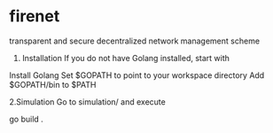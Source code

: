 # firenet
transparent and secure decentralized network management scheme

1. Installation
If you do not have Golang installed, start with

Install Golang
Set $GOPATH to point to your workspace directory
Add $GOPATH/bin to $PATH

2.Simulation
Go to simulation/ and execute

go build .
